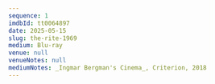 ```yaml
---
sequence: 1
imdbId: tt0064897
date: 2025-05-15
slug: the-rite-1969
medium: Blu-ray
venue: null
venueNotes: null
mediumNotes: _Ingmar Bergman's Cinema_, Criterion, 2018
---
```


